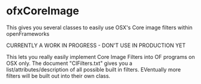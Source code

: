 ofxCoreImage
============

This gives you several classes to easily use OSX's Core image filters within openFrameworks

CURRENTLY A WORK IN PROGRESS - DON'T USE IN PRODUCTION YET

This lets you really easily implement Core Image Filters into OF programs on OSX only. The document "CIFilters.txt" gives you a list/attributes/description of all possible built in filters. EVentually more filters will be built out into their own class.
